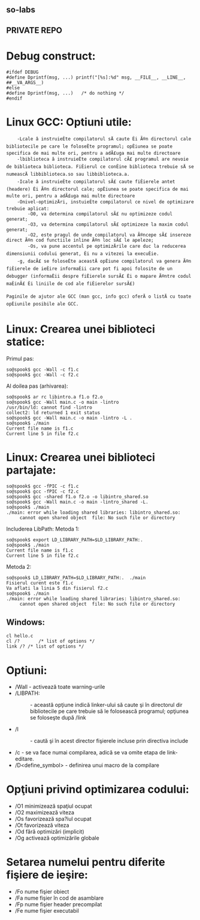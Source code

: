 ## so-labs
## PRIVATE REPO
# Debug construct:
```
#ifdef DEBUG
#define Dprintf(msg, ...) printf("[%s]:%d" msg, __FILE__, __LINE__, ##__VA_ARGS__)
#else
#define Dprintf(msg, ...)	/* do nothing */
#endif
```
# Linux GCC: Optiuni utile:
```
    -Lcale â instruieÈte compilatorul sÄ caute Èi Ã®n directorul cale bibliotecile pe care le foloseÈte programul; opÈiunea se poate specifica de mai multe ori, pentru a adÃ£uga mai multe directoare
    -lbiblioteca â instruieÈte compilatorul cÃ£ programul are nevoie de biblioteca biblioteca. FiÈierul ce conÈine biblioteca trebuie sÄ se numeascÄ libbiblioteca.so sau libbiblioteca.a.
    -Icale â instruieÈte compilatorul sÃ£ caute fiÈierele antet (headere) Èi Ã®n directorul cale; opÈiunea se poate specifica de mai multe ori, pentru a adÃ£uga mai multe directoare
    -Onivel-optimizÄri, instuieÈte compilatorul ce nivel de optimizare trebuie aplicat:
        -O0, va determina compilatorul sÃ£ nu optimizeze codul generat;
        -O3, va determina compilatorul sÃ£ optimizeze la maxim codul generat;
        -O2, este pragul de unde compilatorul va Ã®ncepe sÃ£ insereze direct Ã®n cod functiile inline Ã®n loc sÃ£ le apeleze;
        -Os, va pune accentul pe optimizÄrile care duc la reducerea dimensiunii codului generat, Èi nu a vitezei la execuÈie.
    -g, dacÃ£ se foloseÈte aceastÄ opÈiune compilatorul va genera Ã®n fiÈierele de ieÈire informaÈii care pot fi apoi folosite de un debugger (informaÈii despre fiÈierele sursÃ£ Èi o mapare Ã®ntre codul maÈinÃ£ Èi liniile de cod ale fiÈierelor sursÃ£)

Paginile de ajutor ale GCC (man gcc, info gcc) oferÄ o listÄ cu toate opÈiunile posibile ale GCC.
```
# Linux: Crearea unei biblioteci statice:
Primul pas:
```
so@spook$ gcc -Wall -c f1.c
so@spook$ gcc -Wall -c f2.c
```
Al doilea pas (arhivarea):
```
so@spook$ ar rc libintro.a f1.o f2.o
so@spook$ gcc -Wall main.c -o main -lintro
/usr/bin/ld: cannot find -lintro
collect2: ld returned 1 exit status
so@spook$ gcc -Wall main.c -o main -lintro -L .
so@spook$ ./main
Current file name is f1.c
Current line 5 in file f2.c
```
# Linux: Crearea unei biblioteci partajate:
```
so@spook$ gcc -fPIC -c f1.c
so@spook$ gcc -fPIC -c f2.c
so@spook$ gcc -shared f1.o f2.o -o libintro_shared.so
so@spook$ gcc -Wall main.c -o main -lintro_shared -L.
so@spook$ ./main
./main: error while loading shared libraries: libintro_shared.so:
     cannot open shared object  file: No such file or directory
```
Includerea LibPath:
Metoda 1:
```
so@spook$ export LD_LIBRARY_PATH=$LD_LIBRARY_PATH:.
so@spook$ ./main
Current file name is f1.c
Current line 5 in file f2.c
```
Metoda 2:
```
so@spook$ LD_LIBRARY_PATH=$LD_LIBRARY_PATH:.  ./main
Fisierul curent este f1.c
Va aflati la linia 5 din fisierul f2.c
so@spook$ ./main
./main: error while loading shared libraries: libintro_shared.so:
     cannot open shared object  file: No such file or directory
```

## Windows:
```
cl hello.c
cl /?		/* list of options */
link /?	/* list of options */
```
# Optiuni:

* /Wall - activează toate warning-urile
* /LIBPATH:<dir> - această opţiune indică linker-ului să caute şi în directorul dir bibliotecile pe care trebuie să le folosească programul; opţiunea se foloseşte după /link
* /I<dir> - caută şi în acest director fişierele incluse prin directiva include
* /c - se va face numai compilarea, adică se va omite etapa de link-editare.
* /D<define_symbol> - definirea unui macro de la compilare

# Opţiuni privind optimizarea codului:

*    /O1 minimizează spaţiul ocupat
*    /O2 maximizează viteza
*    /Os favorizează spa?iul ocupat
*    /Ot favorizează viteza
*    /Od fără optimizări (implicit)
*    /Og activează optimizările globale

#  Setarea numelui pentru diferite fişiere de ieşire:

*    /Fo<file> nume fişier obiect
*    /Fa<file> nume fişier în cod de asamblare
*    /Fp<file> nume fişier header precompilat
*    /Fe<file> nume fişier executabil

